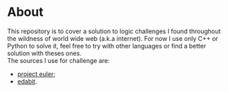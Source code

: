 # About  

This repository is to cover a solution to logic challenges I found throughout the wildness of world wide web (a.k.a internet). For now I use only C++ or Python to solve it, feel free to try with other languages or find a better solution with theses ones.  
The sources I use for challenge are:  

- [project euler](https://projecteuler.net/archives);  
- [edabit](https://edabit.com/challenges).
